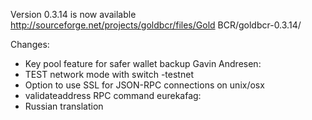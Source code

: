Version 0.3.14 is now available
http://sourceforge.net/projects/goldbcr/files/Gold BCR/goldbcr-0.3.14/

Changes:
* Key pool feature for safer wallet backup
Gavin Andresen:
* TEST network mode with switch -testnet
* Option to use SSL for JSON-RPC connections on unix/osx
* validateaddress RPC command
eurekafag:
* Russian translation
